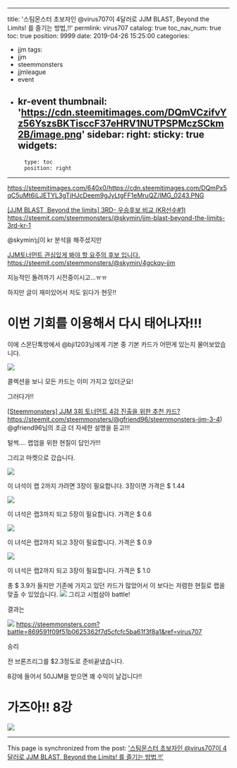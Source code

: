 
---
title: '스팀몬스터 초보자인 @virus707이 4달러로 JJM BLAST, Beyond the Limits! 를 즐기는 방법,!!'
permlink: virus707
catalog: true
toc_nav_num: true
toc: true
position: 9999
date: 2019-04-26 15:25:00
categories:
- jjm
tags:
- jjm
- steemmonsters
- jjmleague
- event
- kr-event
thumbnail: 'https://cdn.steemitimages.com/DQmVCzifvYz56YszsBKTisccF37eHRV1NUTPSPMczSCkm2B/image.png'
sidebar:
    right:
        sticky: true
widgets:
    -
        type: toc
        position: right
---


https://steemitimages.com/640x0/https://cdn.steemitimages.com/DQmPx5qC5uMt6iLJETYL3gTjHJcDeem9gJyLtgFF1eMruQZ/IMG_0243.PNG

[[JJM BLAST ,Beyond the limits] 3RD- 우승후보 비교 (KR선수#1)](https://steemit.com/steemmonsters/@skymin/jjm-blast-beyond-the-limits-3rd-kr-1)
https://steemit.com/steemmonsters/@skymin/jjm-blast-beyond-the-limits-3rd-kr-1

@skymin님이  kr 분석을 해주셨지만 


[JJM토너먼트 관심있게 봐야 할 요주의 후보 입니다.](https://steemit.com/steemmonsters/@skymin/4gckqy-jjm)
https://steemit.com/steemmonsters/@skymin/4gckqy-jjm

지능적인 돌려까기 시전중이시고...ㅠㅠ

하지만 글이 재미있어서 저도 읽다가 현웃!!


# 이번 기회를 이용해서 다시 태어나자!!!

이에  스몬단톡방에서 @bji1203님에게 기본 중 기본 카드가 어떤게 있는지 물어보았습니다. 

![](https://cdn.steemitimages.com/DQmVCzifvYz56YszsBKTisccF37eHRV1NUTPSPMczSCkm2B/image.png)

콜렉션을 보니  모든 카드는 이미 가지고 있더군요! 


그러다가!!

[[Steemmonsters] JJM 3회 토너먼트 4강 진출을 위한 추천 카드?](https://steemit.com/steemmonsters/@gfriend96/steemmonsters-jjm-3-4)
https://steemit.com/steemmonsters/@gfriend96/steemmonsters-jjm-3-4)
@gfriend96님의 조금 더 자세한 설명을 듣고!!!

털썩.... 랩업을 위한 현질이 답인가!!!

그리고 마켓으로 갔습니다.


![](https://cdn.steemitimages.com/DQmXBzbw3cksR6ZWbWk7tZVVKK9RgezcKKwLFpSL62EuTiM/image.png)

이 녀석이 랩 2까지 가려면 3장이 필요합니다. 3장이면 가격은 $ 1.44

![](https://cdn.steemitimages.com/DQmfEFgHPeHF6zvt2K6xnpSkuKQgQKMyhX5PGyP5gQwxtCL/image.png)

이 녀석은 랩3까지 되고 5장이 필요합니다. 가격은 $ 0.6

![](https://cdn.steemitimages.com/DQmSqmNWQEzTAsck7Umx5TKqkg398SJhpz2BxmSFckVbLN2/image.png)

이 녀석은 랩2까지 되고 3장이 필요합니다. 가격은 $ 0.9

![](https://cdn.steemitimages.com/DQmesCyJsziG6igPyUW8sHbNV7549DDqhxqaLAbqguebBX1/image.png)

이 녀석은 랩2까지 되고 3장이 필요합니다. 가격은 $ 1.0


총 $ 3.9가 들지만 기존에 가지고 있던 카드가 많았어서 이 보다는 저렴한 현질로 랩을 맞출 수 있었습니다.
![](https://cdn.steemitimages.com/DQmaaMA7mqXntJMdrohN7B2WKMcRvgdnKXJwAb2PxawtySA/image.png)
그리고 시범삼아 battle!


결과는

![](https://cdn.steemitimages.com/DQmeL64H28nMRRBkwGpYg4jPm3t3jmFBX3htnusC8Ecx9Qu/image.png)
https://steemmonsters.com?battle=869591f09f51b0625362f7d5cfcfc5ba61f3f8a1&ref=virus707

승리

전 브론즈리그를 $2.3정도로 준비끝냈습니다.


8강에 들어서 50JJM을 받으면 꽤 수익이 날겁니다!!

# 가즈아!! 8강
![](https://cdn.steemitimages.com/DQmacNneaFPLpZxQnEx5s3huYef7DkpBU7Vz8uHX94jMWHY/image.png)

- - -

This page is synchronized from the post: ['스팀몬스터 초보자인 @virus707이 4달러로 JJM BLAST, Beyond the Limits! 를 즐기는 방법,!!'](https://steemit.com/@virus707/virus707)
